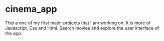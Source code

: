# cinema_app
This a one of my first major projects that I am working on. It is more of Javascript, Css and Html. Search movies and explore the user interface of the app. 
